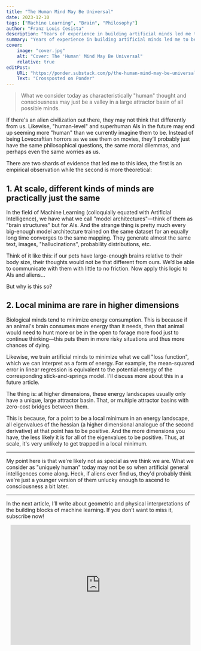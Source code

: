 ```yaml
---
title: "The Human Mind May Be Universal"
date: 2023-12-10
tags: ["Machine Learning", "Brain", "Philosophy"]
author: "Franz Louis Cesista"
description: "Years of experience in building artificial minds led me to believe that these AIs may end up seeming more 'human' than we currently imagine them to be."
summary: "Years of experience in building artificial minds led me to believe that these AIs may end up seeming more 'human' than we currently imagine them to be."
cover:
    image: "cover.jpg"
    alt: "Cover: The 'Human' Mind May Be Universal"
    relative: true
editPost:
    URL: "https://ponder.substack.com/p/the-human-mind-may-be-universal"
    Text: "Crossposted on Ponder"
---
```


> What we consider today as characteristically "human" thought and consciousness may just be a valley in a large attractor basin of all possible minds.

If there's an alien civilization out there, they may not think that differently from us. Likewise, "human-level" and superhuman AIs in the future may end up seeming more "human" than we currently imagine them to be. Instead of being Lovecraftian horrors as we see them on movies, they’ll probably just have the same philosophical questions, the same moral dilemmas, and perhaps even the same worries as us.

There are two shards of evidence that led me to this idea, the first is an empirical observation while the second is more theoretical:

## 1. At scale, different kinds of minds are practically just the same

In the field of Machine Learning (colloquially equated with Artificial Intelligence), we have what we call "model architectures"—think of them as "brain structures" but for AIs. And the strange thing is pretty much every big-enough model architecture trained on the same dataset for an equally long time converges to the same mapping. They generate almost the same text, images, "hallucinations", probability distributions, etc.

Think of it like this: if our pets have large-enough brains relative to their body size, their thoughts would not be that different from ours. We’d be able to communicate with them with little to no friction. Now apply this logic to AIs and aliens...

But why is this so?

## 2. Local minima are rare in higher dimensions

Biological minds tend to minimize energy consumption. This is because if an animal's brain consumes more energy than it needs, then that animal would need to hunt more or be in the open to forage more food just to continue thinking—this puts them in more risky situations and thus more chances of dying.

Likewise, we train artificial minds to minimize what we call "loss function", which we can interpret as a form of energy. For example, the mean-squared error in linear regression is equivalent to the potential energy of the corresponding stick-and-springs model. I'll discuss more about this in a future article.

The thing is: at higher dimensions, these energy landscapes usually only have a unique, large attractor basin. That, or multiple attractor basins with zero-cost bridges between them.

This is because, for a point to be a local minimum in an energy landscape, all eigenvalues of the hessian (a higher dimensional analogue of the second derivative) at that point has to be positive. And the more dimensions you have, the less likely it is for all of the eigenvalues to be positive. Thus, at scale, it's very unlikely to get trapped in a local minimum.

---

My point here is that we're likely not as special as we think we are. What we consider as "uniquely human" today may not be so when artificial general intelligences come along. Heck, if aliens ever find us, they'd probably think we're just a younger version of them unlucky enough to ascend to consciousness a bit later.

---

In the next article, I’ll write about geometric and physical interpretations of the building blocks of machine learning. If you don’t want to miss it, subscribe now!

<center><iframe src="https://ponder.substack.com/embed" width="480" height="320" style="border:1px solid #EEE; background:white;" frameborder="0" scrolling="no"></iframe></center>
